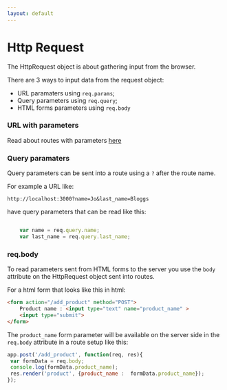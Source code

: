 ```yaml
---
layout: default
---
```


# Http Request

The HttpRequest object is about gathering input from the browser.

There are 3 ways to input data from the request object:

* URL paramaters using `req.params`;
* Query parameters using `req.query`;
* HTML forms parameters using `req.body`

### URL with parameters

Read about routes with parameters [here](../steps/routes.html)

### Query paramaters

Query parameters can be sent into a route using a `?` after the route name.

For example a URL like:

`http://localhost:3000?name=Jo&last_name=Bloggs`

have query parameters that can be read like this:

```javascript

    var name = req.query.name;
    var last_name = req.query.last_name;

```

### req.body

To read parameters sent from HTML forms to the server you use the `body` attribute on the HttpRequest object sent into routes.

For a html form that looks like this in html:

```html
<form action="/add_product" method="POST">
    Product name : <input type="text" name="product_name" >
    <input type="submit">
</form>
```

The `product_name` form parameter will be available on the server side in the `req.body` attribute in a route setup like this:

```javascript
app.post('/add_product', function(req, res){
 var formData = req.body;
 console.log(formData.product_name);
 res.render('product', {product_name :  formData.product_name});
});
```
